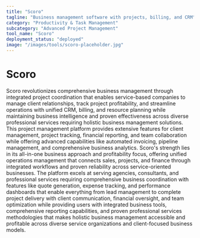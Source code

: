 ```yaml
---
title: "Scoro"
tagline: "Business management software with projects, billing, and CRM"
category: "Productivity & Task Management"
subcategory: "Advanced Project Management"
tool_name: "Scoro"
deployment_status: "deployed"
image: "/images/tools/scoro-placeholder.jpg"
---
```


# Scoro

Scoro revolutionizes comprehensive business management through integrated project coordination that enables service-based companies to manage client relationships, track project profitability, and streamline operations with unified CRM, billing, and resource planning while maintaining business intelligence and proven effectiveness across diverse professional services requiring holistic business management solutions. This project management platform provides extensive features for client management, project tracking, financial reporting, and team collaboration while offering advanced capabilities like automated invoicing, pipeline management, and comprehensive business analytics. Scoro's strength lies in its all-in-one business approach and profitability focus, offering unified operations management that connects sales, projects, and finance through integrated workflows and proven reliability across service-oriented businesses. The platform excels at serving agencies, consultants, and professional services requiring comprehensive business coordination with features like quote generation, expense tracking, and performance dashboards that enable everything from lead management to complete project delivery with client communication, financial oversight, and team optimization while providing users with integrated business tools, comprehensive reporting capabilities, and proven professional services methodologies that makes holistic business management accessible and profitable across diverse service organizations and client-focused business models.